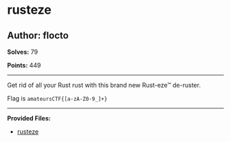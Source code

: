 # rusteze

## Author: flocto

**Solves:** 79

**Points:** 449

---

Get rid of all your Rust rust with this brand new Rust-eze™ de-ruster.

Flag is `amateursCTF{[a-zA-Z0-9_]+}`

---

**Provided Files:**

- [rusteze](./rusteze)
